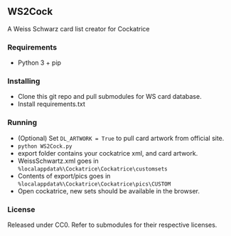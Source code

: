 ## WS2Cock
A Weiss Schwarz card list creator for Cockatrice

### Requirements
- Python 3 + pip

### Installing
- Clone this git repo and pull submodules for WS card database.
- Install requirements.txt

### Running
- (Optional) Set `DL_ARTWORK = True` to pull card artwork from official site.
- `python WS2Cock.py`
- export folder contains your cockatrice xml, and card artwork.
- WeissSchwartz.xml goes in `%localappdata%\Cockatrice\Cockatrice\customsets`
- Contents of export/pics goes in `%localappdata%\Cockatrice\Cockatrice\pics\CUSTOM`
- Open cockatrice, new sets should be available in the browser.

### License
Released under CC0. Refer to submodules for their respective licenses.
